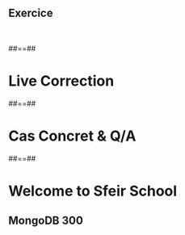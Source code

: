 <!-- .slide: class="sfeir-bg-pink exercice"-->
## Exercice
<br>

##==##
<!-- .slide: class="transition-white sfeir-bg-blue"-->
# Live Correction

##==##
<!-- .slide: class="transition-white sfeir-bg-blue"-->
# Cas Concret & Q/A

##==##

<!-- .slide: class="first-slide" sfeir-level="3" sfeir-techno="mongoDB" -->
# **Welcome to Sfeir School**
## **MongoDB 300**
